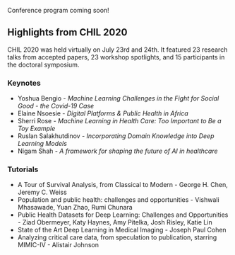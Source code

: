 Conference program coming soon!

## Highlights from CHIL 2020

CHIL 2020 was held virtually on July 23rd and 24th. It featured 23 research talks from accepted papers, 23 workshop spotlights, and 15 participants in the doctoral symposium.

### Keynotes

- Yoshua Bengio - _Machine Learning Challenges in the Fight for Social Good - the Covid-19 Case_
- Elaine Nsoesie - _Digital Platforms & Public Health in Africa_
- Sherri Rose - _Machine Learning in Health Care: Too Important to Be a Toy Example_
- Ruslan Salakhutdinov - _Incorporating Domain Knowledge into Deep Learning Models_
- Nigam Shah - _A framework for shaping the future of AI in healthcare_

### Tutorials

- A Tour of Survival Analysis, from Classical to Modern - George H. Chen, Jeremy C. Weiss
- Population and public health: challenges and opportunities  - Vishwali Mhasawade, Yuan Zhao, Rumi Chunara
- Public Health Datasets for Deep Learning: Challenges and Opportunities  - Ziad Obermeyer, Katy Haynes, Amy Pitelka, Josh Risley, Katie Lin
- State of the Art Deep Learning in Medical Imaging  - Joseph Paul Cohen
- Analyzing critical care data, from speculation to publication, starring MIMIC-IV - Alistair Johnson
